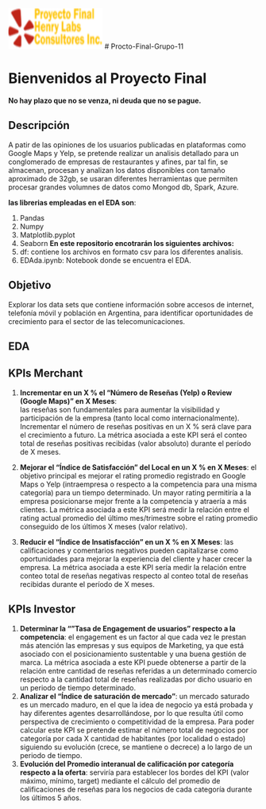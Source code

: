 <img src="src\images\logopeq1.png" width="190" height="82">
# Procto-Final-Grupo-11

# Bienvenidos al Proyecto Final
**No hay plazo que no se venza, ni deuda que no se pague.**
## Descripción
A patir de las opiniones de los usuarios publicadas en plataformas como Google Maps y Yelp, se pretende realizar un analisis detallado para un conglomerado de empresas de restaurantes y afines, par tal fin, se almacenan, procesan y analizan los datos disponibles con tamaño aproximado de 32gb, se usaran diferentes herramientas que permiten procesar grandes volumnes de datos como Mongod db, Spark, Azure.

**las librerias empleadas en el EDA son**:
1. Pandas
2. Numpy
3. Matplotlib.pyplot
4. Seaborn
**En este repositorio encotrarán los siguientes archivos:**
1. df: contiene los archivos en formato csv para los diferentes analisis.
2. EDAda.ipynb: Notebook donde se encuentra el EDA.
   
## Objetivo
Explorar los data sets que contiene información sobre accesos de internet, telefonía móvil y población en Argentina, para identificar oportunidades de crecimiento para el sector de las telecomunicaciones.
## EDA

## KPIs Merchant
1. **Incrementar en un X % el “Número de Reseñas (Yelp) o Review (Google Maps)” en X Meses**:   
   las reseñas son fundamentales para aumentar la visibilidad y participación de la
   empresa (tanto local como internacionalmente). Incrementar el número de reseñas positivas
   en un X % será clave para el crecimiento a futuro. La métrica asociada a este KPI será el
   conteo total de reseñas positivas recibidas (valor absoluto) durante el período de X meses.

2. **Mejorar el “Índice de Satisfacción” del Local en un X % en X Meses**: el objetivo
   principal es mejorar el rating promedio registrado en Google Maps o Yelp (intraempresa o
   respecto a la competencia para una misma categoría) para un tiempo determinado. Un
   mayor rating permitiría a la empresa posicionarse mejor frente a la competencia y atraería a
   más clientes. La métrica asociada a este KPI será medir la relación entre el rating actual
   promedio del último mes/trimestre sobre el rating promedio conseguido de los últimos X
   meses (valor relativo).
3. **Reducir el “Índice de Insatisfacción” en un X % en X Meses**: las calificaciones y
   comentarios negativos pueden capitalizarse como oportunidades para mejorar la
   experiencia del cliente y hacer crecer la empresa. La métrica asociada a este KPI sería
   medir la relación entre conteo total de reseñas negativas respecto al conteo total de reseñas
   recibidas durante el período de X meses.
## KPIs Investor
1. **Determinar la “”Tasa de Engagement de usuarios” respecto a la competencia**: el
   engagement es un factor al que cada vez le prestan más atención las empresas y sus
   equipos de Marketing, ya que está asociado con el posicionamiento sustentable y una
   buena gestión de marca. La métrica asociada a este KPI puede obtenerse a partir de la
   relación entre cantidad de reseñas referidas a un determinado comercio respecto a la
   cantidad total de reseñas realizadas por dicho usuario en un periodo de tiempo
   determinado.
2. **Analizar el “Índice de saturación de mercado”**: un mercado saturado es un
   mercado maduro, en el que la idea de negocio ya está probada y hay diferentes agentes
   desarrollándose, por lo que resulta útil como perspectiva de crecimiento o competitividad de
   la empresa. Para poder calcular este KPI se pretende estimar el número total de negocios
   por categoría por cada X cantidad de habitantes (por localidad o estado) siguiendo su
   evolución (crece, se mantiene o decrece) a lo largo de un periodo de tiempo.
3. **Evolución del Promedio interanual de calificación por categoría respecto a la oferta**:
   serviría para establecer los bordes del KPI (valor máximo, mínimo, target) mediante el
   cálculo del promedio de calificaciones de reseñas para los negocios de cada categoría
   durante los últimos 5 años.


